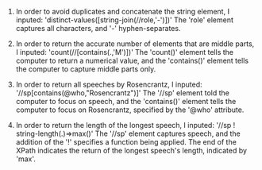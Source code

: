 1. In order to avoid duplicates and concatenate the string element, I inputed:
 'distinct-values([string-join(//role,'-')])' 
The 'role' element captures all characters, and '-' hyphen-separates. 

2. In order to return the accurate number of elements that are middle parts, I inputed:
 'count(//[contains(.,'M')])'
The 'count()' element tells the computer to return a numerical value, and the 'contains()' element tells the computer to capture middle parts only.

3. In order to return all speeches by Rosencrantz, I inputed:
 '//sp[contains(@who,"Rosencrantz")]' 
The '//sp' element told the computer to focus on speech, and the 'contains()' element tells the computer to focus on Rosencrantz, specified by the '@who' attribute.

4. In order to return the length of the longest speech, I inputed:
 '//sp ! string-length(.)=>max()' 
The '//sp' element captures speech, and the addition of the '!' specifies a function being applied. The end of the XPath indicates the return of the longest speech's length, indicated by 'max'. 